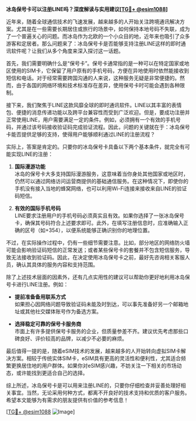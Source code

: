 **冰岛保号卡可以注册LINE吗？深度解读与实用建议[[TG💪+ @esim1088](https://t.me/s/esim1088)]**

近年来，随着全球通信技术的飞速发展，越来越多的人开始关注跨境通讯解决方案。尤其是在一些需要长期居住或旅行的场景中，如何保持本地号码不失联，成为了一个普遍关心的问题。而冰岛作为北欧的一个小众目的地，近年来也吸引了众多游客和定居者。那么问题来了：冰岛保号卡是否能够支持注册LINE这样的即时通讯软件呢？让我们从多个角度来深入探讨这一话题。

首先，我们需要明确什么是“保号卡”。保号卡通常指的是一种可以在特定国家或地区使用的SIM卡，它保留了用户原有的手机号码，方便在异地使用时依然能接收到短信和电话。对于经常需要跨国沟通的人来说，这种服务无疑是非常便捷的。然而，由于各国的网络环境和技术标准存在差异，使用保号卡时可能会遇到各种限制。

接下来，我们聚焦于LINE这款风靡全球的即时通讯软件。LINE以其丰富的表情包、便捷的消息传递功能以及跨平台兼容性而受到广泛欢迎。但是，要成功注册并正常使用LINE，用户需要满足一定的条件。例如，必须拥有一个有效的手机号码，并通过该号码接收验证码完成验证流程。因此，问题的关键就在于：冰岛保号卡能否提供足够的支持，使得用户能够顺利通过LINE的注册流程？

实际上，答案是肯定的。只要你的冰岛保号卡具备以下两个基本条件，就完全有可能实现LINE的注册：

1. **国际漫游功能**  
   冰岛的保号卡大多支持国际漫游服务，这意味着当你身处其他国家或地区时，仍然可以通过网络访问运营商提供的基础通信服务。在这种情况下，即使你的手机没有接入当地的蜂窝网络，也可以利用Wi-Fi连接来接收来自LINE的验证码短信。

2. **有效的国际手机号码**  
   LINE要求注册用户的手机号码必须真实且有效。如果你选择了一张冰岛保号卡，确保其号码符合上述要求即可。此外，在填写注册信息时，应准确输入正确的区号（如+354），以便系统能够正确识别你的地理位置。

不过，在实际操作过程中，仍有一些细节需要注意。比如，部分地区的网络防火墙可能会影响验证码短信的正常发送；或者某些保号卡的套餐并不包含短信服务，导致无法接收到验证码。因此，在决定使用冰岛保号卡之前，最好先咨询相关客服人员，确认其具体的服务内容和支持范围。

除了上述技术层面的因素外，还有几点实用性的建议可以帮助你更好地利用冰岛保号卡进行LINE注册。例如：

- **提前准备备用联系方式**  
  如果担心因网络问题导致验证码未能及时到达，可以事先准备好另一个邮箱地址或其他社交媒体账号作为备选方案。
  
- **选择稳定可靠的保号卡服务商**  
  市面上有许多提供保号卡服务的企业，但质量参差不齐。建议优先考虑那些口碑良好、评价较高的品牌，以减少不必要的麻烦。

最后值得一提的是，随着eSIM技术的发展，越来越多的人开始转向虚拟SIM卡解决方案。相较于传统实体SIM卡，eSIM具有更高的灵活性和便利性，尤其适合频繁更换居住地的用户群体。如果你对eSIM感兴趣，不妨关注一下相关的市场动态，或许能找到更适合自己的选择。

综上所述，冰岛保号卡是可以用来注册LINE的，只要你仔细检查并妥善处理好相关事宜。当然，无论采用何种方式，都离不开良好的技术支持和优质的客户服务。希望本文能够为有需求的朋友提供有价值的参考信息！

[[TG💪+ @esim1088](https://t.me/s/esim1088) ![Image](https://i.postimg.cc/4NQfJmqS/Snipaste-2025-05-13-00-14-12.png)]